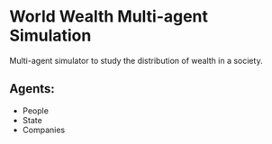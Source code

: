 # World Wealth Multi-agent Simulation

Multi-agent simulator to study the distribution of wealth in a society.

## Agents:

- People
- State
- Companies
